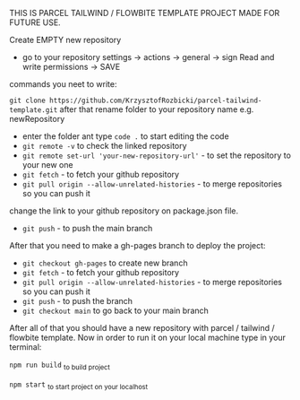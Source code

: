 THIS IS PARCEL TAILWIND / FLOWBITE TEMPLATE PROJECT MADE FOR FUTURE USE.

Create EMPTY new repository
- go to your repository settings -> actions -> general -> sign Read and write permissions -> SAVE

commands you neet to write:

`git clone https://github.com/KrzysztofRozbicki/parcel-tailwind-template.git`
after that rename folder to your repository name e.g. newRepository
- enter the folder ant type  `code .`  to start editing the code
- `git remote -v` to check the linked repository
- `git remote set-url 'your-new-repository-url'` - to set the repository to your new one
- `git fetch` - to fetch your github repository
- `git pull origin --allow-unrelated-histories` - to merge repositories so you can push it

change the link to your github repository on package.json file.

- `git push` - to push the main branch

After that you need to make a gh-pages branch to deploy the project:

- `git checkout gh-pages` to create new branch
- `git fetch` - to fetch your github repository
- `git pull origin --allow-unrelated-histories` - to merge repositories so you can push it
- `git push` - to push the branch
- `git checkout main` to go back to your main branch

After all of that you should have a new repository with parcel / tailwind / flowbite template.
Now in order to run it on your local machine type in your terminal:

`npm run build`
<sub> to build project </sub>

`npm start`
<sub> to start project on your localhost</sub>
